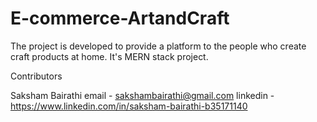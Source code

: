 # E-commerce-ArtandCraft
The project is developed to provide a platform to the people who create craft products at home. It's MERN stack project.

Contributors 

Saksham Bairathi 
email - sakshambairathi@gmail.com
linkedin - https://www.linkedin.com/in/saksham-bairathi-b35171140
